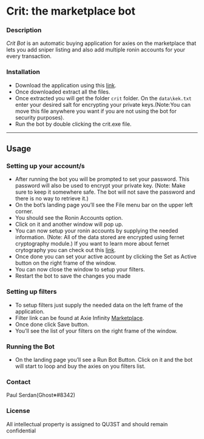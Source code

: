 # Crit: the marketplace bot

### Description

_Crit Bot_ is an automatic buying application for axies on the marketplace that lets you add
sniper listing and also add multiple ronin accounts for your every transaction.

### Installation

- Download the application using this [link](https://github.com/QU3STio/crit/releases).
- Once downloaded extract all the files.
- Once extracted you will get the folder `crit` folder. On the `data\kek.txt` enter your desired salt for encrypting your private keys.(Note:You can move this file anywhere you want if you are not using the bot for security purposes).
- Run the bot by double clicking the crit.exe file.

---

## Usage

### Setting up your account/s

- After running the bot you will be prompted to set your password. This password will also be used to encrypt your private key.
(Note: Make sure to keep it somewhere safe. The bot will not save the password and there is no way to retrieve it.)
- On the bot’s landing page you’ll see the File menu bar on the upper left corner.
- You should see the Ronin Accounts option.
- Click on it and another window will pop up.
- You can now setup your ronin accounts by supplying the needed information.
  (Note: All of the data stored are encrypted using fernet cryptography module.)
  If you want to learn more about fernet crytography you can check out this [link](https://cryptography.io/en/latest/fernet/).
- Once done you can set your active account by clicking the Set as Active button on the right frame of the window.
- You can now close the window to setup your filters.
- Restart the bot to save the changes you made

### Setting up filters

- To setup filters just supply the needed data on the left frame of the application.
- Filter link can be found at Axie Infinity [Marketplace](https://app.axieinfinity.com/marketplace/axies/).
- Once done click Save button.
- You’ll see the list of your filters on the right frame of the window.

### Running the Bot

- On the landing page you’ll see a Run Bot Button. Click on it and the bot will start to loop and buy the axies on you filters list.

### Contact

Paul Serdan(Ghost※#8342)

### License

All intellectual property is assigned to QU3ST and should remain confidential

